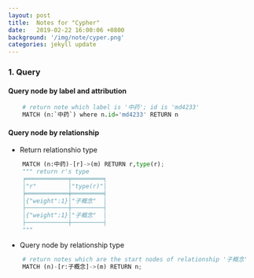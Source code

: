 ```yaml
---
layout: post
title:  Notes for "Cypher"
date:   2019-02-22 16:00:06 +0800
background: '/img/note/cyper.png'
categories: jekyll update
---
```

### 1. Query 
#### Query node by label and attribution
```python
    # return note which label is '中药'; id is 'md4233'
    MATCH (n:`中药`) where n.id='md4233' RETURN n 
```

#### Query node by relationship
- Return relationshio type
```python
    MATCH (n:中药)-[r]->(m) RETURN r,type(r); 
    """ return r's type 
    ╒════════════╤═════════╕
    │"r"         │"type(r)"│
    ╞════════════╪═════════╡
    │{"weight":1}│"子概念"  │
    ├────────────┼─────────┤
    │{"weight":1}│"子概念"  │
    ├────────────┼─────────┤
    """
```

- Query node by relationship type
```python
    # return notes which are the start nodes of relationship '子概念'
    MATCH (n)-[r:子概念]->(m) RETURN n; 
```
